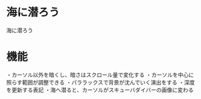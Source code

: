 # 海に潜ろう
海に潜ろう
# 機能
・カーソル以外を暗くし、暗さはスクロール量で変化する
・カーソルを中心に照らす範囲が調整できる
・パララックスで背景が沈んでいく演出をする
・深度を更新する表記
・海へ潜ると、カーソルがスキューバダイバーの画像に変わる
